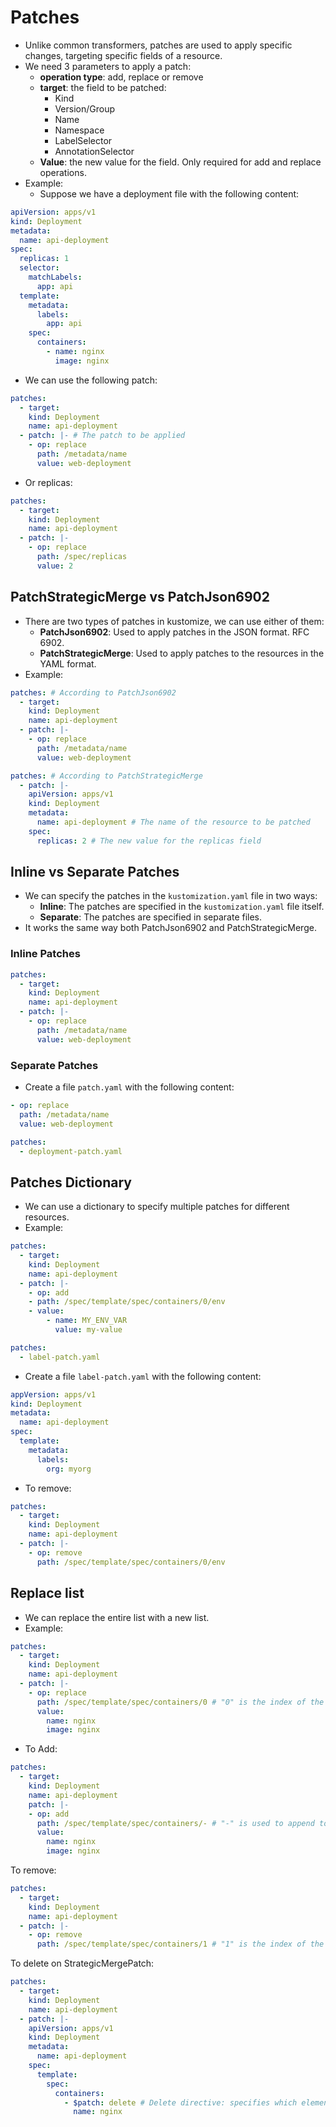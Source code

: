 # Patches

- Unlike common transformers, patches are used to apply specific changes, targeting specific fields of a resource.
- We need 3 parameters to apply a patch:
  - **operation type**: add, replace or remove
  - **target**: the field to be patched:
    - Kind
    - Version/Group
    - Name
    - Namespace
    - LabelSelector
    - AnnotationSelector
  - **Value**: the new value for the field. Only required for add and replace operations.
- Example:
  - Suppose we have a deployment file with the following content:

```yaml
apiVersion: apps/v1
kind: Deployment
metadata:
  name: api-deployment
spec:
  replicas: 1
  selector:
    matchLabels:
      app: api
  template:
    metadata:
      labels:
        app: api
    spec:
      containers:
        - name: nginx
          image: nginx
```

- We can use the following patch:

```yaml
patches:
  - target:
    kind: Deployment
    name: api-deployment
  - patch: |- # The patch to be applied
    - op: replace
      path: /metadata/name
      value: web-deployment
```

- Or replicas:

```yaml
patches:
  - target:
    kind: Deployment
    name: api-deployment
  - patch: |-
    - op: replace
      path: /spec/replicas
      value: 2
```

## PatchStrategicMerge vs PatchJson6902

- There are two types of patches in kustomize, we can use either of them:
  - **PatchJson6902**: Used to apply patches in the JSON format. RFC 6902.
  - **PatchStrategicMerge**: Used to apply patches to the resources in the YAML format.
- Example:

```yaml
patches: # According to PatchJson6902
  - target:
    kind: Deployment
    name: api-deployment
  - patch: |-
    - op: replace
      path: /metadata/name
      value: web-deployment
```

```yaml
patches: # According to PatchStrategicMerge
  - patch: |-
    apiVersion: apps/v1
    kind: Deployment
    metadata:
      name: api-deployment # The name of the resource to be patched
    spec:
      replicas: 2 # The new value for the replicas field
```

## Inline vs Separate Patches

- We can specify the patches in the `kustomization.yaml` file in two ways:
  - **Inline**: The patches are specified in the `kustomization.yaml` file itself.
  - **Separate**: The patches are specified in separate files.
- It works the same way both PatchJson6902 and PatchStrategicMerge.

### Inline Patches

```yaml
patches:
  - target:
    kind: Deployment
    name: api-deployment
  - patch: |-
    - op: replace
      path: /metadata/name
      value: web-deployment
```

### Separate Patches

- Create a file `patch.yaml` with the following content:

```yaml # deploy-patch.yaml
- op: replace
  path: /metadata/name
  value: web-deployment
```

```yaml # on the kustomization.yaml file
patches:
  - deployment-patch.yaml
```

## Patches Dictionary

- We can use a dictionary to specify multiple patches for different resources.
- Example:

```yaml
patches:
  - target:
    kind: Deployment
    name: api-deployment
  - patch: |-
    - op: add
    - path: /spec/template/spec/containers/0/env
    - value:
        - name: MY_ENV_VAR
          value: my-value
```

```yaml
patches:
  - label-patch.yaml
```

- Create a file `label-patch.yaml` with the following content:

```yaml
appVersion: apps/v1
kind: Deployment
metadata:
  name: api-deployment
spec:
  template:
    metadata:
      labels:
        org: myorg
```

- To remove:

```yaml
patches:
  - target:
    kind: Deployment
    name: api-deployment
  - patch: |-
    - op: remove
      path: /spec/template/spec/containers/0/env
```

## Replace list

- We can replace the entire list with a new list.
- Example:

```yaml
patches:
  - target:
    kind: Deployment
    name: api-deployment
  - patch: |-
    - op: replace
      path: /spec/template/spec/containers/0 # "0" is the index of the List
      value:
        name: nginx
        image: nginx
```

- To Add:

```yaml
patches:
  - target:
    kind: Deployment
    name: api-deployment
    patch: |-
    - op: add
      path: /spec/template/spec/containers/- # "-" is used to append to the list
      value:
        name: nginx
        image: nginx
```

To remove:

```yaml
patches:
  - target:
    kind: Deployment
    name: api-deployment
  - patch: |-
    - op: remove
      path: /spec/template/spec/containers/1 # "1" is the index of the List
```

To delete on StrategicMergePatch:

```yaml
patches:
  - target:
    kind: Deployment
    name: api-deployment
  - patch: |-
    apiVersion: apps/v1
    kind: Deployment
    metadata:
      name: api-deployment
    spec:
      template:
        spec:
          containers:
            - $patch: delete # Delete directive: specifies which element to delete
              name: nginx
```
